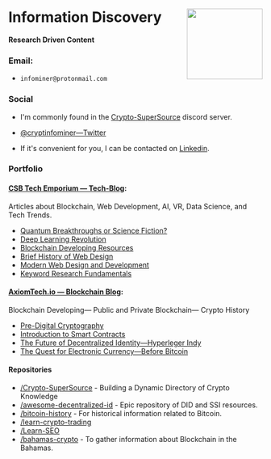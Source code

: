 # Information Discovery <img src="https://i.imgur.com/6yj32rq.png" align="right" width="150" height="140">
**Research Driven Content**

### Email:

* `infominer@protonmail.com`

### Social

* I'm commonly found in the [Crypto-SuperSource](https://discord.gg/ahTuPMY) discord server.

* [@cryptinfominer—Twitter](https://twitter.com/cryptinfominer)

* If it's convenient for you, I can be contacted on [Linkedin](https://www.linkedin.com/in/infominer/).

### Portfolio

#### [CSB Tech Emporium — Tech-Blog](https://www.csbtechemporium.com/the-tech-blog/): 
Articles about Blockchain, Web Development, AI, VR, Data Science, and Tech Trends.
  * [Quantum Breakthroughs or Science Fiction?](https://www.csbtechemporium.com/quantum-revolution-or-scifi/)
  * [Deep Learning Revolution](https://www.csbtechemporium.com/deep-learning-revolution/)
  * [Blockchain Developing Resources](https://www.csbtechemporium.com/become-a-blockchain-developer/)
  * [Brief History of Web Design](https://www.csbtechemporium.com/web-design-history/)
  * [Modern Web Design and Development](https://www.csbtechemporium.com/modern-web-design-and-development/)
  * [Keyword Research Fundamentals](https://www.csbtechemporium.com/keyword-research-fundamentals/)

#### [AxiomTech.io — Blockchain Blog](https://www.axiomtech.io/blog/): 
Blockchain Developing— Public and Private Blockchain— Crypto History
  * [Pre-Digital Cryptography](https://www.axiomtech.io/blog-feed/2018/9/24/pre-digital-cryptography-a-history)
  * [Introduction to Smart Contracts](https://www.axiomtech.io/blog-feed/2018/10/9/smart-contracts-uses-cases-dapps-icos)
  * [The Future of Decentralized Identity—Hyperleger Indy](https://www.axiomtech.io/blog-feed/hyperledger-indy-decentralized-identity)
  * [The Quest for Electronic Currency—Before Bitcoin](https://www.axiomtech.io/blog-feed/electronic-currency-before-bitcoin)

#### Repositories
* [/Crypto-SuperSource](https://github.com/infominer33/Crypto-SuperSource) - Building a Dynamic Directory of Crypto Knowledge
* [/awesome-decentralized-id](https://github.com/infominer33/awesome-decentralized-id) - Epic repository of DID and SSI resources.
* [/bitcoin-history](https://github.com/infominer33/bitcoin-history) - For historical information related to Bitcoin.
* [/learn-crypto-trading](https://github.com/infominer33/learn-crypto-trading) 
* [/Learn-SEO](https://github.com/infominer33/Learn-SEO)
* [/bahamas-crypto](https://github.com/infominer33/bahamas-crypto) - To gather information about Blockchain in the Bahamas.
